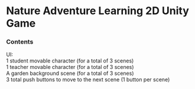 # Nature Adventure Learning 2D Unity Game

### Contents
UI: <br />
1 student movable character (for a total of 3 scenes) <br />
1 teacher movable character (for a total of 3 scenes) <br />
A garden background scene (for a total of 3 scenes) <br />
3 total push buttons to move to the next scene (1 button per scene) <br />
